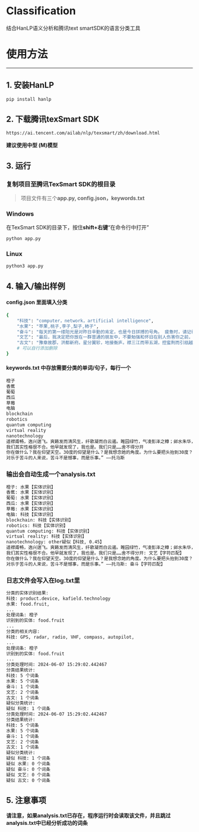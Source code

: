 # Classification
结合HanLP语义分析和腾讯text smartSDK的语言分类工具
# 使用方法
****
## 1. 安装HanLP
```bash
pip install hanlp
```

## 2. 下载腾讯texSmart SDK
```bash
https://ai.tencent.com/ailab/nlp/texsmart/zh/download.html
```
**建议使用中型 (M)模型**

## 3. 运行
### 复制项目至腾讯TexSmart SDK的根目录
> 项目文件有三个**app.py, config.json，keywords.txt**
### Windows
在TexSmart SDK的目录下，按住**shift+右键**“在命令行中打开”
```bash
python app.py
```
### Linux
```bash
python3 app.py
```

## 4. 输入/输出样例

#### config.json 里面填入分类
```bash
{
    "科技": "computer，network，artificial intelligence",
    "水果": "苹果,桃子,李子,梨子,柿子",
    "奋斗": "每天的第一缕阳光是对昨日辛勤的肯定，也是今日拼搏的号角。 疲惫时，请记得，每一滴汗水都是浇灌成功的雨露",
    "文艺": "最后，我决定把你放在一群普通的朋友中，不要勉强和怀旧在别人伤害你之前，你必须像个绅士一样生活明明知道这辈子都不可能再跟你有关联，可还是忍不住想你，连睡觉都会经常梦见你，我讨厌这样的我，我想像你对我一样绝情可我做不到。我还是那么卑微。还是那么在乎你。",
    "古文": "豫章故郡，洪都新府。星分翼轸，地接衡庐。襟三江而带五湖，控蛮荆而引瓯越。物华天宝，龙光射牛斗之墟；人杰地灵，徐孺下陈蕃之榻。雄州雾列，俊采星驰。台隍枕夷夏之交，宾主尽东南之美。都督阎公之雅望，棨戟遥临；宇文新州之懿范，襜帷暂驻。十旬休假，胜友如云；千里逢迎，高朋满座。腾蛟起凤，孟学士之词宗；紫电青霜，王将军之武库。家君作宰，路出名区；童子何知，躬逢胜饯"
    # 可以自行添加删除
}
```

#### keywords.txt 中存放需要分类的单词/句子，每行一个
```bash
橙子
香蕉
葡萄
西瓜
草莓
电脑
blockchain
robotics
quantum computing
virtual reality
nanotechnology
遥襟甫畅，逸兴遄飞。爽籁发而清风生，纤歌凝而白云遏。睢园绿竹，气凌彭泽之樽；邺水朱华，光照临川之笔。四美具，二难并。穷睇眄于中天，极娱游于暇日。天高地迥，觉宇宙之无穷；
我们其实性格很不合。他早就发现了，我也是。我们只是……舍不得分开
你在做什么？我在仰望天空。30度的仰望是什么？是我想念她的角度。为什么要把头抬到30度？为了不让我的眼泪掉下来？
对乐于苦斗的人来说，苦斗不是憾事，而是乐事。” ——托马斯
```

### 输出会自动生成一个analysis.txt
```bash
橙子: 水果【实体识别】
香蕉: 水果【实体识别】
葡萄: 水果【实体识别】
西瓜: 水果【实体识别】
草莓: 水果【实体识别】
电脑: 科技【实体识别】
blockchain: 科技【实体识别】
robotics: 科技【实体识别】
quantum computing: 科技【实体识别】
virtual reality: 科技【实体识别】
nanotechnology: other疑似【科技, 0.45】
遥襟甫畅，逸兴遄飞。爽籁发而清风生，纤歌凝而白云遏。睢园绿竹，气凌彭泽之樽；邺水朱华，光照临川之笔。四美具，二难并。穷睇眄于中天，极娱游于暇日。天高地迥，觉宇宙之无穷；: 古文【字符匹配】
我们其实性格很不合。他早就发现了，我也是。我们只是……舍不得分开: 文艺【字符匹配】
你在做什么？我在仰望天空。30度的仰望是什么？是我想念她的角度。为什么要把头抬到30度？为了不让我的眼泪掉下来？: 文艺【字符匹配】
对乐于苦斗的人来说，苦斗不是憾事，而是乐事。” ——托马斯: 奋斗【字符匹配】
```

### 日志文件会写入在log.txt里
```bash
分类的实体识别结果:
科技: product.device, kafield.technology
水果: food.fruit,
...
处理词条: 橙子
识别到的实体: food.fruit
...
分类的相关内容:
科技: GPS, radar, radio, VHF, compass, autopilot,
...
处理词条: 橙子
识别到的实体: food.fruit
...
分类处理时间: 2024-06-07 15:29:02.442467
分类结果统计:
科技: 5 个词条
水果: 5 个词条
奋斗: 1 个词条
文艺: 2 个词条
古文: 1 个词条
疑似分类统计:
疑似 科技: 1 个词条
分类处理时间: 2024-06-07 15:29:02.442467
分类结果统计:
科技: 5 个词条
水果: 5 个词条
奋斗: 1 个词条
文艺: 2 个词条
古文: 1 个词条
疑似分类统计:
疑似 科技: 1 个词条
疑似 水果: 0 个词条
疑似 奋斗: 0 个词条
疑似 文艺: 0 个词条
疑似 古文: 0 个词条

```

## 5. 注意事项
**请注意，如果analysis.txt已存在，程序运行时会读取该文件，并且跳过analysis.txt中已经分析成功的词条**
